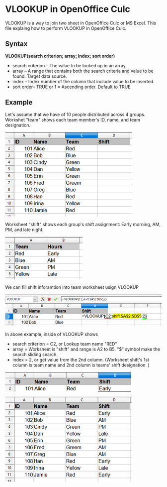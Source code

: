 # VLOOKUP in OpenOffice Culc

VLOOKUP is a way to join two sheet in OpenOffice Culc or MS Excel.
This file explaing how to perform VLOOKUP in OpenOffice Culc.

## Syntax
**VLOOKUP(search criterion; array; Index; sort order)**

* search criterion – The value to be looked up in an array.
* array – A range that contains both the search criteria and value to be found. Target data source.
* index – Index number of the column that include value to be inserted. 
* sort order– TRUE or 1 = Ascending order. Default to TRUE

## Example
Let's assume that we have of 10 people distributed across 4 groups.
Workshet "team" shows each team member's ID, name, and team designation.

![Image](/sql/vlookup/team.PNG)

Worksheet "shift" shows each group's shift assignment: Early morning, AM, PM, and late night.

![Image](/sql/vlookup/shift.PNG)


We can fill shift inforamtion into team worksheet usign VLOOKUP

![Image](/sql/vlookup/formula.PNG)

In above example, inside of VLOOKUP shows
* search criterion = C2, or Lookup team name "RED"
* array = Worksheet is "shift" and range is A2 to B5. "$" symbol make the search sliding search.
* index = 2, or get value from the 2nd column. (Worksheet shift's 1st column is team name and 2nd column is teams' shift designation. )

![Image](/sql/vlookup/applied.PNG)


![Image](/sql/vlookup/sliding.PNG)
